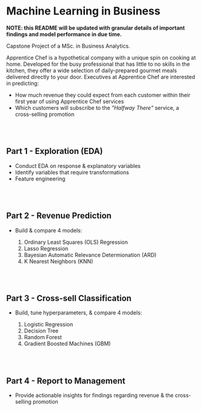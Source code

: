 # Machine Learning in Business

**NOTE: this README will be updated with granular details of important findings and model performance in due time.**

Capstone Project of a MSc. in Business Analytics. 

Apprentice Chef is a hypothetical company with a unique spin on cooking at home. Developed for the busy professional that has little to no skills in the kitchen, they offer a wide selection of daily-prepared gourmet meals delivered directly to your door. Executives at Apprentice Chef are interested in predicting: 
- How much revenue they could expect from each customer within their first year of using Apprentice Chef services
- Which customers will subscribe to the *"Halfway There"* service, a cross-selling promotion

<br><br>
## Part 1 - Exploration (EDA)

- Conduct EDA on response & explanatory variables
- Identify variables that require transformations
- Feature engineering

<br><br>
## Part 2 - Revenue Prediction

- Build & compare 4 models:

  1. Ordinary Least Squares (OLS) Regression
  2. Lasso Regression
  3. Bayesian Automatic Relevance Determionation (ARD)
  4. K Nearest Neighbors (KNN)

<br><br>
## Part 3 - Cross-sell Classification

- Build, tune hyperparameters, & compare 4 models:

  1. Logistic Regression
  2. Decision Tree
  3. Random Forest
  4. Gradient Boosted Machines (GBM)

<br><br>
## Part 4 - Report to Management

- Provide actionable insights for findings regarding revenue & the cross-selling promotion
